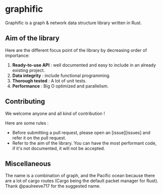 # graphific
Graphific is a graph & network data structure library written in Rust.

## Aim of the library
Here are the different focus point of the library by decreasing order of importance:
1. **Ready-to-use API** : well documented and easy to include in an already existing project.
1. **Data integrity** : include functional programming.
1. **Thorough tested** : A lot of unit tests.
1. **Performance** : Big O optimized and parallelism.

## Contributing
We welcome anyone and all kind of contribution !

Here are some rules :
* Before submitting a pull request, please open an [issue][issues] and refer it on the pull request.
* Refer to the aim of the library. You can have the most performant code, if it's not documented, it
will not be accepted.

## Miscellaneous
The name is a combination of graph, and the Pacific ocean because there are a lot of
cargo routes (Cargo being the default packet manager for Rust). Thank @paulreeve717
for the suggested name.
